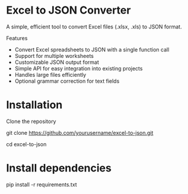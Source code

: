 # Excel to JSON Converter
A simple, efficient tool to convert Excel files (.xlsx, .xls) to JSON format.

Features

- Convert Excel spreadsheets to JSON with a single function call
- Support for multiple worksheets
- Customizable JSON output format
- Simple API for easy integration into existing projects
- Handles large files efficiently
- Optional grammar correction for text fields

# Installation

Clone the repository

git clone https://github.com/yourusername/excel-to-json.git

cd excel-to-json

# Install dependencies

pip install -r requirements.txt
